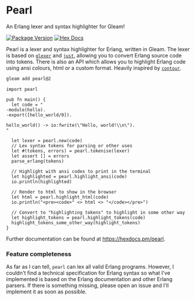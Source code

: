 # Pearl

An Erlang lexer and syntax highlighter for Gleam!

[![Package Version](https://img.shields.io/hexpm/v/pearl)](https://hex.pm/packages/pearl)
[![Hex Docs](https://img.shields.io/badge/hex-docs-ffaff3)](https://hexdocs.pm/pearl/)

Pearl is a lexer and syntax highlighter for Erlang, written in Gleam. The lexer
is based on [`glexer`](https://hexdocs.pm/glexer) and [`just`](https://hexdocs.pm/just),
allowing you to convert Erlang source code into tokens. There is also an API
which allows you to highlight Erlang code using ansi colours, html or a custom
format. Heavily inspired by [`contour`](https://hexdocs.pm/contour).

```sh
gleam add pearl@2
```

```gleam
import pearl

pub fn main() {
  let code = "
-module(hello).
-export([hello_world/0]).

hello_world() -> io:fwrite(\"Hello, world!\\n\").
"

  let lexer = pearl.new(code)
  // Lex syntax tokens for parsing or other uses
  let #(tokens, errors) = pearl.tokenise(lexer)
  let assert [] = errors
  parse_erlang(tokens)

  // Highlight with ansi codes to print in the terminal
  let highlighted = pearl.highlight_ansi(code)
  io.println(highlighted)

  // Render to html to show in the browser
  let html = pearl.highlight_html(code)
  io.println("<pre><code>" <> html <> "</code></pre>")

  // Convert to "highlighting tokens" to highlight in some other way
  let highlight_tokens = pearl.highlight_tokens(code)
  highlight_tokens_some_other_way(highlight_tokens)
}
```

Further documentation can be found at <https://hexdocs.pm/pearl>.

### Feature completeness

As far as I can tell, `pearl` can lex all valid Erlang programs. However, I
couldn't find a technical specification for Erlang syntax so what I've implemented
is based on the Erlang documentation and other Erlang parsers. If there is
something missing, please open an issue and I'll implement it as soon as possible.
